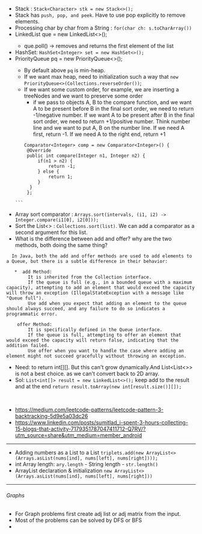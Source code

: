 * Stack : `Stack<Character> stk = new Stack<>();`
* Stack has `push, pop, and peek`. Have to use pop explicitly to remove elements. 
* Processing char by char from a String : `for(char ch: s.toCharArray())`
* LinkedList<TreeNode> que = new LinkedList<TreeNode><>();
    - que.poll() -> removes and returns the first element of the list
* HashSet: `HashSet<Integer> set = new HashSet<>();`
* PriorityQueue<Integer> pq = new PriorityQueue<>();
     * By default above `pq` is min-heap.
     * If we want max heap, need to initialization such a way that `new PriorityQueue<>(Collections.reverseOrder())`;
     * If we want some custom order, for example, we are inserting a treeNodes and we want to preserve some order
          * if we pass to objects A, B to the compare function, and we want A to be present before B in the final sort order, we need to return -1/negative number. If we want A to be present after B in the final sort order, we need to return +1/positive number. Think number line and we want to put A, B on the number line. If we need A first, return -1. If we need A to the right end, return +1
       ```
       Comparator<Integer> comp = new Comparator<Integer>() {
        @Override
        public int compare(Integer n1, Integer n2) {
            if(n1 > n2) {
                return -1;
            } else {
                return 1;
            }
         }
        };
      ```
* Array sort comparator : `Arrays.sort(intervals, (i1, i2) -> Integer.compare(i1[0], i2[0]));`
* Sort the List<> : `Collections.sort(list)`. We can add a comparator as a second argument for this list.
* What is the difference between add and offer? why are the two methods, both doing the same thing?
```
  In Java, both the add and offer methods are used to add elements to a Queue, but there is a subtle difference in their behavior:

   *  add Method:
        It is inherited from the Collection interface.
        If the queue is full (e.g., in a bounded queue with a maximum capacity), attempting to add an element that would exceed the capacity will throw an exception (IllegalStateException with a message like "Queue full").
        Use add when you expect that adding an element to the queue should always succeed, and any failure to do so indicates a programmatic error.

    offer Method:
        It is specifically defined in the Queue interface.
        If the queue is full, attempting to offer an element that would exceed the capacity will return false, indicating that the addition failed.
        Use offer when you want to handle the case where adding an element might not succeed gracefully without throwing an exception.
```

* Need: to return int[][]. But this can't grow dynamically.And List<List<>> is not a best choice. as we can't convert back to 2D array.
* Sol: `List<int[]> result = new LinkedList<>();` keep add to the result and at the end `return result.toArray(new int[result.size()][]);`
<br>

* https://medium.com/leetcode-patterns/leetcode-pattern-3-backtracking-5d9e5a03dc26
* https://www.linkedin.com/posts/sumitlad_i-spent-3-hours-collecting-15-blogs-that-activity-7179351787047411712-Q7RV/?utm_source=share&utm_medium=member_android



---------
* Adding numbers as a List<Integer> to a List `triplets.add(new ArrayList<>(Arrays.asList(nums[ind], nums[left], nums[right])));`
* int Array length: `ary.length` - String length - `str.length()`
* ArrayList declaration & initialization `new ArrayList<>(Arrays.asList(nums[ind], nums[left], nums[right]))`

-----------
###### Graphs
* For Graph problems first create adj list or adj matrix from the input.
* Most of the problems can be solved by DFS or BFS
* 
